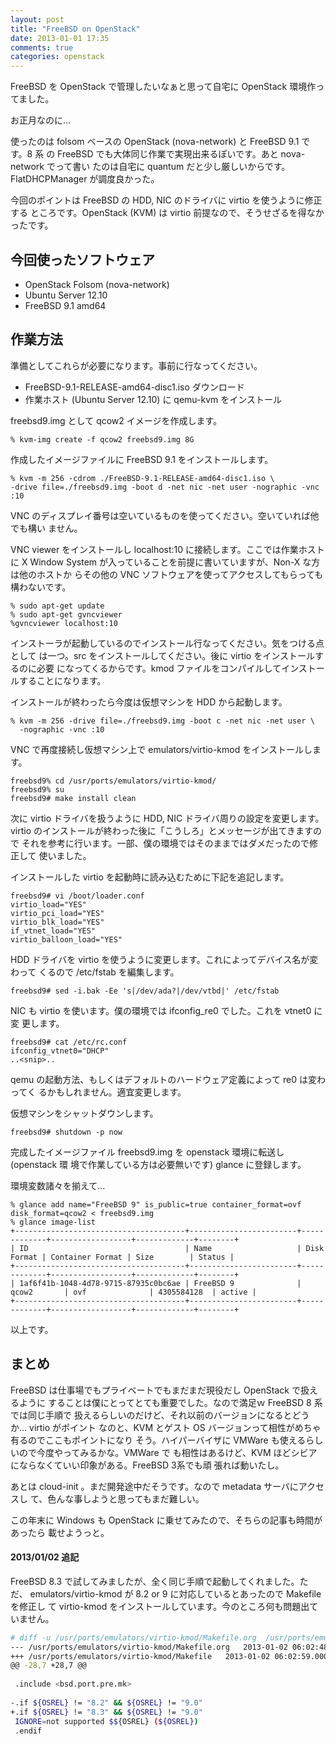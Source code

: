 ```yaml
---
layout: post
title: "FreeBSD on OpenStack"
date: 2013-01-01 17:35
comments: true
categories: openstack
---
```

FreeBSD を OpenStack で管理したいなぁと思って自宅に OpenStack 環境作ってました。

お正月なのに...

使ったのは folsom ベースの OpenStack (nova-network) と FreeBSD 9.1 です。8 系
の FreeBSD でも大体同じ作業で実現出来るぽいです。あと nova-network でって書い
たのは自宅に quantum だと少し厳しいからです。FlatDHCPManager が調度良かった。

今回のポイントは FreeBSD の HDD, NIC のドライバに virtio を使うように修正する
ところです。OpenStack (KVM) は virtio 前提なので、そうせざるを得なかったです。

今回使ったソフトウェア
----

* OpenStack Folsom (nova-network)
* Ubuntu Server 12.10
* FreeBSD 9.1 amd64

作業方法
----

準備としてこれらが必要になります。事前に行なってください。

* FreeBSD-9.1-RELEASE-amd64-disc1.iso ダウンロード
* 作業ホスト (Ubuntu Server 12.10) に qemu-kvm をインストール

freebsd9.img として qcow2 イメージを作成します。

    % kvm-img create -f qcow2 freebsd9.img 8G

作成したイメージファイルに FreeBSD 9.1 をインストールします。

    % kvm -m 256 -cdrom ./FreeBSD-9.1-RELEASE-amd64-disc1.iso \
    -drive file=./freebsd9.img -boot d -net nic -net user -nographic -vnc :10

VNC のディスプレイ番号は空いているものを使ってください。空いていれば他でも構い
ません。

VNC viewer をインストールし localhost:10 に接続します。ここでは作業ホストに X
Window System が入っていることを前提に書いていますが、Non-X な方は他のホストか
らその他の VNC ソフトウェアを使ってアクセスしてもらっても構わないです。

    % sudo apt-get update
	% sudo apt-get gvncviewer
    %gvncviewer localhost:10

インストーラが起動しているのでインストール行なってください。気をつける点として
は一つ。src をインストールしてください。後に virtio をインストールするのに必要
になってくるからです。kmod ファイルをコンパイルしてインストールすることになります。

インストールが終わったら今度は仮想マシンを HDD から起動します。

    % kvm -m 256 -drive file=./freebsd9.img -boot c -net nic -net user \
      -nographic -vnc :10

VNC で再度接続し仮想マシン上で emulators/virtio-kmod をインストールします。

    freebsd9% cd /usr/ports/emulators/virtio-kmod/
	freebsd9% su
	freebsd9# make install clean

次に virtio ドライバを扱うように HDD, NIC ドライバ周りの設定を変更します。
virtio のインストールが終わった後に「こうしろ」とメッセージが出てきますので
それを参考に行います。一部、僕の環境ではそのままではダメだったので修正して
使いました。

インストールした virtio を起動時に読み込むために下記を追記します。

    freebsd9# vi /boot/loader.conf
	virtio_load="YES"
	virtio_pci_load="YES"
	virtio_blk_load="YES"
	if_vtnet_load="YES"
	virtio_balloon_load="YES"

HDD ドライバを virtio を使うように変更します。これによってデバイス名が変わって
くるので /etc/fstab を編集します。

    freebsd9# sed -i.bak -Ee 's|/dev/ada?|/dev/vtbd|' /etc/fstab

NIC も virtio を使います。僕の環境では ifconfig_re0 でした。これを vtnet0 に変
更します。

    freebsd9# cat /etc/rc.conf
    ifconfig_vtnet0="DHCP"
    ..<snip>..

qemu の起動方法、もしくはデフォルトのハードウェア定義によって re0 は変わってく
るかもしれません。適宜変更します。

仮想マシンをシャットダウンします。

    freebsd9# shutdown -p now

完成したイメージファイル freebsd9.img を openstack 環境に転送し (openstack 環
境で作業している方は必要無いです) glance に登録します。

環境変数諸々を揃えて...

    % glance add name="FreeBSD 9" is_public=true container_format=ovf disk_format=qcow2 < freebsd9.img
    % glance image-list
    +--------------------------------------+------------------------+-------------+------------------+-------------+--------+
	| ID                                   | Name                   | Disk Format | Container Format | Size        | Status |
	+--------------------------------------+------------------------+-------------+------------------+-------------+--------+
	| 1af6f41b-1048-4d78-9715-87935c0bc6ae | FreeBSD 9              | qcow2       | ovf              | 4305584128  | active |
	+--------------------------------------+------------------------+-------------+------------------+-------------+--------+

以上です。

まとめ
----

FreeBSD は仕事場でもプライベートでもまだまだ現役だし OpenStack で扱えるように
することは僕にとってとても重要でした。なので満足ｗ FreeBSD 8 系では同じ手順で
扱えるらしいのだけど、それ以前のバージョンになるとどうか... virtio がポイント
なのと、KVM とゲスト OS バージョンって相性がめちゃ有るのでここもポイントになり
そう。ハイパーバイザに VMWare も使えるらしいので今度やってみるかな。VMWare で
も相性はあるけど、KVM ほどシビアにならなくていい印象がある。FreeBSD 3系でも頑
張れば動いたし。

あとは cloud-init 。まだ開発途中だそうです。なので metadata サーバにアクセスし
て、色んな事しようと思ってもまだ難しい。

この年末に Windows も OpenStack に乗せてみたので、そちらの記事も時間があったら
載せようっと。

#### 2013/01/02 追記

FreeBSD 8.3 で試してみましたが、全く同じ手順で起動してくれました。ただ、
emulators/virtio-kmod が 8.2 or 9 に対応しているとあったので Makefile を修正し
て virtio-kmod をインストールしています。今のところ何も問題出ていません。

``` bash diff output of Makefiles
# diff -u /usr/ports/emulators/virtio-kmod/Makefile.org  /usr/ports/emulators/virtio-kmod/Makefile
--- /usr/ports/emulators/virtio-kmod/Makefile.org   2013-01-02 06:02:48.000000000 +0900
+++ /usr/ports/emulators/virtio-kmod/Makefile   2013-01-02 06:02:59.000000000 +0900
@@ -28,7 +28,7 @@
 
 .include <bsd.port.pre.mk>
 
-.if ${OSREL} != "8.2" && ${OSREL} != "9.0"
+.if ${OSREL} != "8.3" && ${OSREL} != "9.0"
 IGNORE=not supported $${OSREL} (${OSREL})
 .endif
```
